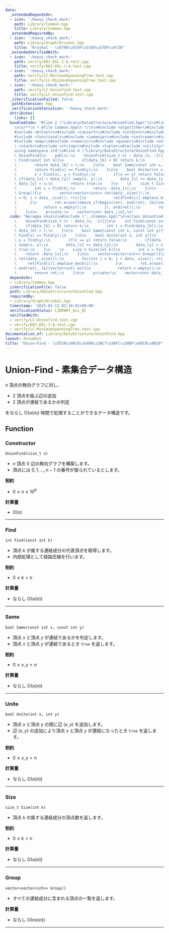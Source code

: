 ```yaml
---
data:
  _extendedDependsOn:
  - icon: ':heavy_check_mark:'
    path: Library/Common.hpp
    title: Library/Common.hpp
  _extendedRequiredBy:
  - icon: ':heavy_check_mark:'
    path: Library/Graph/Kruskal.hpp
    title: "Kruskal - \u6700\u5C0F\u5168\u57DF\u6728"
  _extendedVerifiedWith:
  - icon: ':heavy_check_mark:'
    path: verify/AOJ-DSL-1-A.test.cpp
    title: verify/AOJ-DSL-1-A.test.cpp
  - icon: ':heavy_check_mark:'
    path: verify/LC-MinimumSpanningTree.test.cpp
    title: verify/LC-MinimumSpanningTree.test.cpp
  - icon: ':heavy_check_mark:'
    path: verify/LC-Unionfind.test.cpp
    title: verify/LC-Unionfind.test.cpp
  _isVerificationFailed: false
  _pathExtension: hpp
  _verificationStatusIcon: ':heavy_check_mark:'
  attributes:
    links: []
  bundledCode: "#line 2 \"Library/DataStructure/UnionFind.hpp\"\n\n#line 2 \"Library/Common.hpp\"\
    \n\n/**\n * @file Common.hpp\n */\n\n#include <algorithm>\n#include <array>\n\
    #include <bitset>\n#include <cassert>\n#include <cstdint>\n#include <deque>\n\
    #include <functional>\n#include <iomanip>\n#include <iostream>\n#include <limits>\n\
    #include <map>\n#include <numeric>\n#include <queue>\n#include <set>\n#include\
    \ <stack>\n#include <string>\n#include <tuple>\n#include <utility>\n#include <vector>\n\
    using namespace std;\n#line 4 \"Library/DataStructure/UnionFind.hpp\"\n\nclass\
    \ UnionFind{\n    public:\n    UnionFind(size_t n) : data_(n, -1){}\n\n    int\
    \ Find(const int k){\n        if(data_[k] < 0) return k;\n        int r = Find(data_[k]);\n\
    \        return data_[k] = r;\n    }\n\n    bool Same(const int x, const int y){\n\
    \        return Find(x) == Find(y);\n    }\n\n    bool Unite(int x, int y){\n\
    \        x = Find(x), y = Find(y);\n        if(x == y) return false;\n       \
    \ if(data_[x] > data_[y]) swap(x, y);\n        data_[x] += data_[y];\n       \
    \ data_[y] = x;\n        return true;\n    }\n    \n    size_t Size(int k){\n\
    \        int v = Find(k);\n        return -data_[v];\n    }\n\n    vector<vector<int>>\
    \ Group(){\n        vector<vector<int>> ret(data_.size());\n        for(int i\
    \ = 0; i < data_.size(); ++i){\n            ret[Find(i)].emplace_back(i);\n  \
    \      }\n        ret.erase(remove_if(begin(ret), end(ret), [&](vector<int> &v){\n\
    \            return v.empty();\n        }), end(ret));\n        return ret;\n\
    \    }\n\n    private:\n    vector<int> data_;\n};\n"
  code: "#pragma once\n\n#include \"../Common.hpp\"\n\nclass UnionFind{\n    public:\n\
    \    UnionFind(size_t n) : data_(n, -1){}\n\n    int Find(const int k){\n    \
    \    if(data_[k] < 0) return k;\n        int r = Find(data_[k]);\n        return\
    \ data_[k] = r;\n    }\n\n    bool Same(const int x, const int y){\n        return\
    \ Find(x) == Find(y);\n    }\n\n    bool Unite(int x, int y){\n        x = Find(x),\
    \ y = Find(y);\n        if(x == y) return false;\n        if(data_[x] > data_[y])\
    \ swap(x, y);\n        data_[x] += data_[y];\n        data_[y] = x;\n        return\
    \ true;\n    }\n    \n    size_t Size(int k){\n        int v = Find(k);\n    \
    \    return -data_[v];\n    }\n\n    vector<vector<int>> Group(){\n        vector<vector<int>>\
    \ ret(data_.size());\n        for(int i = 0; i < data_.size(); ++i){\n       \
    \     ret[Find(i)].emplace_back(i);\n        }\n        ret.erase(remove_if(begin(ret),\
    \ end(ret), [&](vector<int> &v){\n            return v.empty();\n        }), end(ret));\n\
    \        return ret;\n    }\n\n    private:\n    vector<int> data_;\n};"
  dependsOn:
  - Library/Common.hpp
  isVerificationFile: false
  path: Library/DataStructure/UnionFind.hpp
  requiredBy:
  - Library/Graph/Kruskal.hpp
  timestamp: '2025-02-12 02:16:01+09:00'
  verificationStatus: LIBRARY_ALL_AC
  verifiedWith:
  - verify/LC-Unionfind.test.cpp
  - verify/AOJ-DSL-1-A.test.cpp
  - verify/LC-MinimumSpanningTree.test.cpp
documentation_of: Library/DataStructure/UnionFind.hpp
layout: document
title: "Union-Find - \u7D20\u96C6\u5408\u30C7\u30FC\u30BF\u69CB\u9020"
---
```


# Union-Find - 素集合データ構造

$n$ 頂点の無向グラフに対し、

- $2$ 頂点を結ぶ辺の追加
- $2$ 頂点が連結であるかの判定

をならし $\textrm{O}(\alpha(n))$ 時間で処理することができるデータ構造です。

## Function

### Constructor

```
UnionFind(size_t n)
```

- $n$ 頂点 $0$ 辺の無向グラフを構築します。
- 頂点には $0, 1, \dots, n - 1$ の番号が振られているとします。

**制約**

- $0 \le n \le 10^6$

**計算量**

- $\textrm{O}(n)$

---

### Find

```
int Find(const int k)
```

- 頂点 $k$ が属する連結成分の代表頂点を取得します。
- 内部処理として経路圧縮を行います。

**制約**

- $0 \le k \lt n$

**計算量**

- ならし $\textrm{O}(\alpha(n))$

---

### Same

```
bool Same(const int x, const int y)
```

- 頂点 $x$ と頂点 $y$ が連結であるかを判定します。
- 頂点 $x$ と頂点 $y$ が連結であるとき `true` を返します。

**制約**

- $0 \le x, y \lt n$

**計算量**

- ならし $\textrm{O}(\alpha(n))$

---

### Unite

```
bool Unite(int x, int y)
```

- 頂点 $x$ と頂点 $y$ の間に辺 $(x, y)$ を追加します。
- 辺 $(x, y)$ の追加により頂点 $x$ と頂点 $y$ が連結になったとき `true` を返します。

**制約**

- $0 \le x, y \lt n$

**計算量**

- ならし $\textrm{O}(\alpha(n))$

---

### Size

```
size_t Size(int k)
```

- 頂点 $k$ の属する連結成分の頂点数を返します。

**制約**

- $0 \le k \lt n$

**計算量**

- ならし $\textrm{O}(\alpha(n))$

---

### Group

```
vector<vector<int>> Group()
```

- すべての連結成分に含まれる頂点の一覧を返します。

**計算量**

- ならし $\textrm{O}(n \alpha(n))$

---